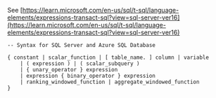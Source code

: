 See [https://learn.microsoft.com/en-us/sql/t-sql/language-elements/expressions-transact-sql?view=sql-server-ver16](https://learn.microsoft.com/en-us/sql/t-sql/language-elements/expressions-transact-sql?view=sql-server-ver16)
```
-- Syntax for SQL Server and Azure SQL Database  
  
{ constant | scalar_function | [ table_name. ] column | variable   
    | ( expression ) | ( scalar_subquery )   
    | { unary_operator } expression   
    | expression { binary_operator } expression   
    | ranking_windowed_function | aggregate_windowed_function  
}
```

